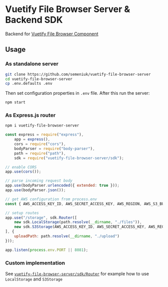 # Vuetify File Browser Server & Backend SDK

Backend for [Vuetify File Browser Component](https://www.npmjs.com/package/vuetify-file-browser)

## Usage

### As standalone server

```bash
git clone https://github.com/semeniuk/vuetify-file-browser-server
cd vuetify-file-browser-server
cp .env.defaults .env
```

Then set configuration properties in `.env` file. After this run the server:

```bash
npm start
```

### As Express.js router

```bash
npm i vuetify-file-browser-server
```

```js
const express = require("express"),
    app = express(),
    cors = require("cors"),
    bodyParser = require("body-parser"),
    path = require("path"),
    sdk = require("vuetify-file-browser-server/sdk");

// enable CORS
app.use(cors());

// parse incoming request body
app.use(bodyParser.urlencoded({ extended: true }));
app.use(bodyParser.json());

// get AWS configuration from process.env
const { AWS_ACCESS_KEY_ID, AWS_SECRET_ACCESS_KEY, AWS_REGION, AWS_S3_BUCKET, FILEBROWSER_AWS_ROOT_PATH } = process.env;

// setup routes
app.use("/storage", sdk.Router([
    new sdk.LocalStorage(path.resolve(__dirname, "./files")),
    new sdk.S3Storage(AWS_ACCESS_KEY_ID, AWS_SECRET_ACCESS_KEY, AWS_REGION, AWS_S3_BUCKET, FILEBROWSER_AWS_ROOT_PATH)
], {
    uploadPath: path.resolve(__dirname, "./upload")
}));

app.listen(process.env.PORT || 8081);
```

### Custom implementation

See [`vuetify-file-browser-server/sdk/Router`](https://github.com/semeniuk/vuetify-file-browser-server/blob/master/sdk/Router.js) for example how to use `LocalStorage` and `S3Storage`